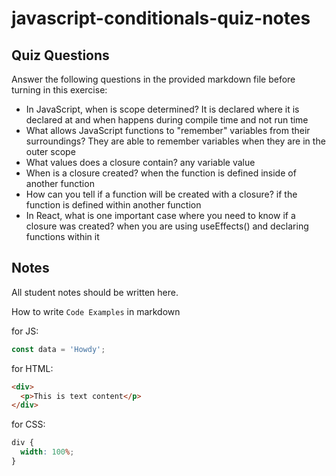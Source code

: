 # javascript-conditionals-quiz-notes

## Quiz Questions

Answer the following questions in the provided markdown file before turning in this exercise:

- In JavaScript, when is scope determined?
  It is declared where it is declared at and when happens during compile time and not run time
- What allows JavaScript functions to "remember" variables from their surroundings?
  They are able to remember variables when they are in the outer scope
- What values does a closure contain?
  any variable value
- When is a closure created?
  when the function is defined inside of another function
- How can you tell if a function will be created with a closure?
  if the function is defined within another function
- In React, what is one important case where you need to know if a closure was created?
  when you are using useEffects() and declaring functions within it

## Notes

All student notes should be written here.

How to write `Code Examples` in markdown

for JS:

```javascript
const data = 'Howdy';
```

for HTML:

```html
<div>
  <p>This is text content</p>
</div>
```

for CSS:

```css
div {
  width: 100%;
}
```

